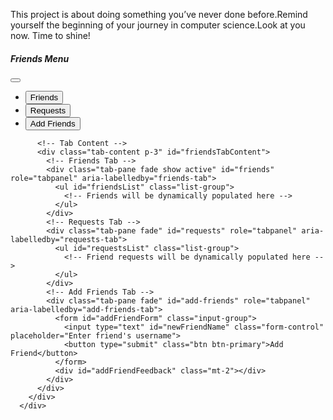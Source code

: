 This project is about doing something you’ve never done before.Remind yourself the beginning of your journey in computer science.Look at you now. Time to shine!

<div class="offcanvas offcanvas-end" tabindex="-1" id="friendsSidebar" aria-labelledby="friendsSidebarLabel">
        <div class="offcanvas-header">
          <h5 class="offcanvas-title" id="friendsSidebarLabel">Friends Menu</h5>
          <button type="button" class="btn-close text-reset" data-bs-dismiss="offcanvas" aria-label="Close"></button>
        </div>
        <div class="offcanvas-body p-0">
          <!-- Tabs for Friends, Requests, and Add Friends -->
          <ul class="nav nav-tabs nav-fill" id="friendsTab" role="tablist">
            <li class="nav-item" role="presentation">
              <button class="nav-link active" id="friends-tab" data-bs-toggle="tab" data-bs-target="#friends" type="button" role="tab" aria-controls="friends" aria-selected="true">Friends</button>
            </li>
            <li class="nav-item" role="presentation">
              <button class="nav-link" id="requests-tab" data-bs-toggle="tab" data-bs-target="#requests" type="button" role="tab" aria-controls="requests" aria-selected="false">Requests</button>
            </li>
            <li class="nav-item" role="presentation">
              <button class="nav-link" id="add-friends-tab" data-bs-toggle="tab" data-bs-target="#add-friends" type="button" role="tab" aria-controls="add-friends" aria-selected="false">Add Friends</button>
            </li>
          </ul>

          <!-- Tab Content -->
          <div class="tab-content p-3" id="friendsTabContent">
            <!-- Friends Tab -->
            <div class="tab-pane fade show active" id="friends" role="tabpanel" aria-labelledby="friends-tab">
              <ul id="friendsList" class="list-group">
                <!-- Friends will be dynamically populated here -->
              </ul>
            </div>
            <!-- Requests Tab -->
            <div class="tab-pane fade" id="requests" role="tabpanel" aria-labelledby="requests-tab">
              <ul id="requestsList" class="list-group">
                <!-- Friend requests will be dynamically populated here -->
              </ul>
            </div>
            <!-- Add Friends Tab -->
            <div class="tab-pane fade" id="add-friends" role="tabpanel" aria-labelledby="add-friends-tab">
              <form id="addFriendForm" class="input-group">
                <input type="text" id="newFriendName" class="form-control" placeholder="Enter friend's username">
                <button type="submit" class="btn btn-primary">Add Friend</button>
              </form>
              <div id="addFriendFeedback" class="mt-2"></div>
            </div>
          </div>
        </div>
      </div>
